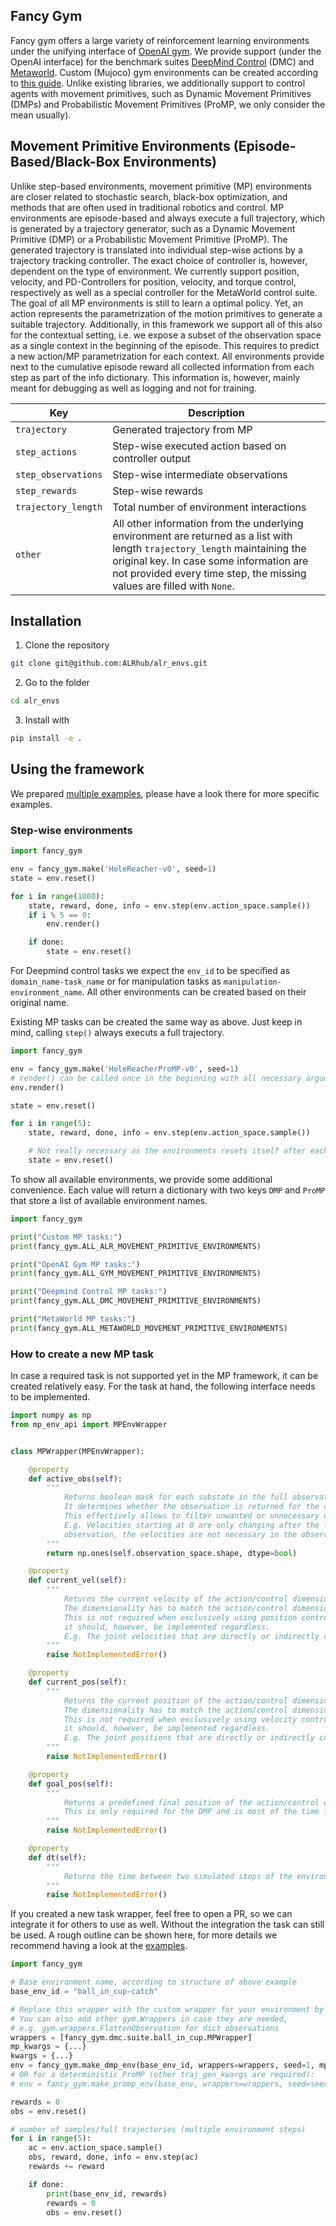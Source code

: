 ## Fancy Gym

Fancy gym offers a large variety of reinforcement learning environments under the unifying interface
of [OpenAI gym](https://gym.openai.com/). We provide support (under the OpenAI interface) for the benchmark suites
[DeepMind Control](https://deepmind.com/research/publications/2020/dm-control-Software-and-Tasks-for-Continuous-Control)
(DMC) and [Metaworld](https://meta-world.github.io/). Custom (Mujoco) gym environments can be created according
to [this guide](https://www.gymlibrary.ml/content/environment_creation/). Unlike existing libraries, we additionally
support to control agents with movement primitives, such as Dynamic Movement Primitives (DMPs) and Probabilistic
Movement Primitives (ProMP, we only consider the mean usually).

## Movement Primitive Environments (Episode-Based/Black-Box Environments)

Unlike step-based environments, movement primitive (MP) environments are closer related to stochastic search, black-box
optimization, and methods that are often used in traditional robotics and control. 
MP environments are episode-based and always execute a full trajectory, which is generated by a trajectory generator, 
such as a Dynamic Movement Primitive (DMP) or a Probabilistic Movement Primitive (ProMP). 
The generated trajectory is translated into individual step-wise actions by a trajectory tracking controller. 
The exact choice of controller is, however, dependent on the type of environment. 
We currently support position, velocity, and PD-Controllers for position, velocity, and torque control, respectively 
as well as a special controller for the MetaWorld control suite.  
The goal of all MP environments is still to learn a optimal policy. Yet, an action
represents the parametrization of the motion primitives to generate a suitable trajectory. Additionally, in this
framework we support all of this also for the contextual setting, i.e. we expose a subset of the observation space 
as a single context in the beginning of the episode. This requires to predict a new action/MP parametrization for each
context. 
All environments provide next to the cumulative episode reward all collected information from each
step as part of the info dictionary. This information is, however, mainly meant for debugging as well as logging 
and not for training. 

|Key| Description|
|---|---|
`trajectory`| Generated trajectory from MP
`step_actions`| Step-wise executed action based on controller output
`step_observations`| Step-wise intermediate observations
`step_rewards`| Step-wise rewards
`trajectory_length`| Total number of environment interactions
`other`| All other information from the underlying environment are returned as a list with length `trajectory_length` maintaining the original key. In case some information are not provided every time step, the missing values are filled with `None`.

## Installation

1. Clone the repository

```bash 
git clone git@github.com:ALRhub/alr_envs.git
```

2. Go to the folder

```bash 
cd alr_envs
```

3. Install with

```bash 
pip install -e . 
```

## Using the framework

We prepared [multiple examples](fancy_gym/examples/), please have a look there for more specific examples.

### Step-wise environments

```python
import fancy_gym

env = fancy_gym.make('HoleReacher-v0', seed=1)
state = env.reset()

for i in range(1000):
    state, reward, done, info = env.step(env.action_space.sample())
    if i % 5 == 0:
        env.render()

    if done:
        state = env.reset()
``` 

For Deepmind control tasks we expect the `env_id` to be specified as `domain_name-task_name` or for manipulation tasks
as `manipulation-environment_name`. All other environments can be created based on their original name.

Existing MP tasks can be created the same way as above. Just keep in mind, calling `step()` always executs a full
trajectory.

```python
import fancy_gym

env = fancy_gym.make('HoleReacherProMP-v0', seed=1)
# render() can be called once in the beginning with all necessary arguments. To turn it of again just call render(None). 
env.render()

state = env.reset()

for i in range(5):
    state, reward, done, info = env.step(env.action_space.sample())

    # Not really necessary as the environments resets itself after each trajectory anyway.
    state = env.reset()
```

To show all available environments, we provide some additional convenience. Each value will return a dictionary with two
keys `DMP` and `ProMP` that store a list of available environment names.

```python
import fancy_gym

print("Custom MP tasks:")
print(fancy_gym.ALL_ALR_MOVEMENT_PRIMITIVE_ENVIRONMENTS)

print("OpenAI Gym MP tasks:")
print(fancy_gym.ALL_GYM_MOVEMENT_PRIMITIVE_ENVIRONMENTS)

print("Deepmind Control MP tasks:")
print(fancy_gym.ALL_DMC_MOVEMENT_PRIMITIVE_ENVIRONMENTS)

print("MetaWorld MP tasks:")
print(fancy_gym.ALL_METAWORLD_MOVEMENT_PRIMITIVE_ENVIRONMENTS)
```

### How to create a new MP task

In case a required task is not supported yet in the MP framework, it can be created relatively easy. For the task at
hand, the following interface needs to be implemented.

```python
import numpy as np
from mp_env_api import MPEnvWrapper


class MPWrapper(MPEnvWrapper):

    @property
    def active_obs(self):
        """
            Returns boolean mask for each substate in the full observation.
            It determines whether the observation is returned for the contextual case or not.
            This effectively allows to filter unwanted or unnecessary observations from the full step-based case.
            E.g. Velocities starting at 0 are only changing after the first action. Given we only receive the first  
            observation, the velocities are not necessary in the observation for the MP task.
        """
        return np.ones(self.observation_space.shape, dtype=bool)

    @property
    def current_vel(self):
        """
            Returns the current velocity of the action/control dimension. 
            The dimensionality has to match the action/control dimension.
            This is not required when exclusively using position control, 
            it should, however, be implemented regardless.
            E.g. The joint velocities that are directly or indirectly controlled by the action.
        """
        raise NotImplementedError()

    @property
    def current_pos(self):
        """
            Returns the current position of the action/control dimension. 
            The dimensionality has to match the action/control dimension.
            This is not required when exclusively using velocity control, 
            it should, however, be implemented regardless.
            E.g. The joint positions that are directly or indirectly controlled by the action.
        """
        raise NotImplementedError()

    @property
    def goal_pos(self):
        """
            Returns a predefined final position of the action/control dimension.
            This is only required for the DMP and is most of the time learned instead.
        """
        raise NotImplementedError()

    @property
    def dt(self):
        """
            Returns the time between two simulated steps of the environment
        """
        raise NotImplementedError()

```

If you created a new task wrapper, feel free to open a PR, so we can integrate it for others to use as well. Without the
integration the task can still be used. A rough outline can be shown here, for more details we recommend having a look
at the [examples](fancy_gym/examples/).

```python
import fancy_gym

# Base environment name, according to structure of above example
base_env_id = "ball_in_cup-catch"

# Replace this wrapper with the custom wrapper for your environment by inheriting from the MPEnvWrapper.
# You can also add other gym.Wrappers in case they are needed, 
# e.g. gym.wrappers.FlattenObservation for dict observations
wrappers = [fancy_gym.dmc.suite.ball_in_cup.MPWrapper]
mp_kwargs = {...}
kwargs = {...}
env = fancy_gym.make_dmp_env(base_env_id, wrappers=wrappers, seed=1, mp_kwargs=mp_kwargs, **kwargs)
# OR for a deterministic ProMP (other traj_gen_kwargs are required):
# env = fancy_gym.make_promp_env(base_env, wrappers=wrappers, seed=seed, traj_gen_kwargs=mp_args)

rewards = 0
obs = env.reset()

# number of samples/full trajectories (multiple environment steps)
for i in range(5):
    ac = env.action_space.sample()
    obs, reward, done, info = env.step(ac)
    rewards += reward

    if done:
        print(base_env_id, rewards)
        rewards = 0
        obs = env.reset()
```
